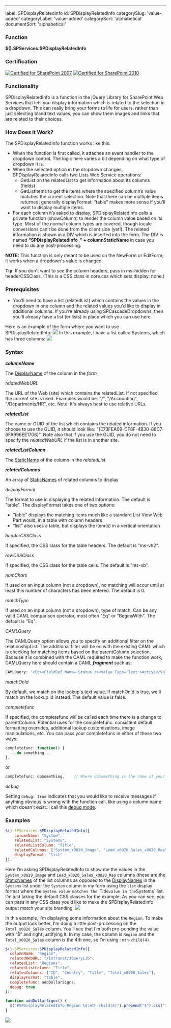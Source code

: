 ---
label: SPDisplayRelatedInfo
id: SPDisplayRelatedInfo
categorySlug: 'value-added'
categoryLabel: 'value-added'
categorySort: 'alphabetical'
documentSort: 'alphabetical'

### Function

**$().SPServices.SPDisplayRelatedInfo**

### Certification

[![Certified for SharePoint 2007](/docs/img/sp2007-cert.jpg)](/docs/glossary/index.md#Certification) [![Certified for SharePoint 2010](/docs/img/sp2010-cert.jpg "Certified for SharePoint 2010")](/docs/glossary/index.md#Certification)

### Functionality

SPDisplayRelatedInfo is a function in the jQuery Library for SharePoint Web Services that lets you display information which is related to the selection in a dropdown. This can really bring your forms to life for users: rather than just selecting bland text values, you can show them images and links that are related to their choices.

### How Does It Work?

The SPDisplayRelatedInfo function works like this:

*   When the function is first called, it attaches an event handler to the dropdown control. The logic here varies a bit depending on what type of dropdown it is.
*   When the selected option in the dropdown changes, SPDisplayRelatedInfo calls two Lists Web Service operations:
    *   GetList on the relatedList to get information about its columns (fields)
    *   GetListItems to get the items where the specified column’s value matches the current selection. Note that there can be multiple items returned; generally displayFormat: “table” makes more sense if you’ll want to display multiple items.
*   For each column it’s asked to display, SPDisplayRelatedInfo calls a private function (showColumn) to render the column value based on its type. Most of the normal column types are covered, though locale conversions can’t be done from the client side (yet!). The related information is shown in a DIV which is inserted into the form. The DIV is named **"SPDisplayRelatedInfo_" + columnStaticName** in case you need to do any post-processing.

**NOTE:** This function is only meant to be used on the NewForm or EditForm; it works when a dropdown's value is changed.

**Tip**: If you don't want to see the column headers, pass in ms-hidden for headerCSSClass. (This is a CSS class in core.css which sets display: none.)

### Prerequisites

*   You'll need to have a list (relatedList) which contains the values in the dropdown in one column and the related values you'd like to display in additional columns. If you're already using SPCascadeDropdowns, then you'll already have a list (or lists) in place which you can use here.

Here is an example of the form where you want to use SPDisplayRelatedInfo:
![](/docs/value-added/img/SPDisplayRelatedInfo1.jpg)
 In this example, I have a list called Systems, which has three columns:
![](/docs/value-added/img/SPDisplayRelatedInfo2.jpg)

### Syntax

**_columnName_**

The [DisplayName](/docs/glossary/index.md#DisplayName) of the column in the _form_

_relatedWebURL_

The URL of the Web (site) which contains the relatedList. If not specified, the current site is used. Examples would be: "/", "/Accounting", "/Departments/HR", etc. Note: It's always best to use relative URLs.

**_relatedList_**

The name or GUID of the list which contains the related information. If you choose to use the GUID, it should look like: "{E73FEA09-CF8F-4B30-88C7-6FA996EE1706}". Note also that if you use the GUID, you do not need to specify the _relatedWebURL_ if the list is in another site.

**_relatedListColumn_**

The [StaticName](/docs/glossary/index.md#StaticName) of the column in the _relatedList_

**_relatedColumns_**

An array of [StaticNames](/docs/glossary/index.md#StaticName) of related columns to display

_displayFormat_

 The format to use in displaying the related information. The default is "table". The displayFormat takes one of two options:

*   “table” displays the matching items much like a standard List View Web Part would, in a table with column headers
*   “list” also uses a table, but displays the item(s) in a vertical orientation

_headerCSSClass_

 If specified, the CSS class for the table headers. The default is "ms-vh2".

_rowCSSClass_

If specified, the CSS class for the table cells. The default is "ms-vb".

_numChars_

If used on an input column (not a dropdown), no matching will occur until at least this number of characters has been entered. The default is 0.

_matchType_

If used on an input column (not a dropdown), type of match. Can be any valid CAML comparison operator, most often "Eq" or "BeginsWith". The default is "Eq".

_CAMLQuery_

The CAMLQuery option allows you to specify an additional filter on the relationshipList. The additional filter will be <And>ed with the existing CAML which is checking for matching items based on the parentColumn selection. Bacause it is combined with the CAML required to make the function work, CAMLQuery here should contain a CAML _**fragment**_ such as:
```javascript
CAMLQuery: "<Eq><FieldRef Name='Status'/><Value Type='Text'>Active</Value></Eq>"
```
_matchOnId_

By default, we match on the lookup's text value. If matchOnId is true, we'll match on the lookup id instead. The default value is false.

_completefunc_

If specified, the completefunc will be called each time there is a change to parentColumn. Potential uses for the completefunc: consistent default formatting overrides, additional lookup customizations, image manipulations, etc. You can pass your completefunc in either of these two ways:
```javascript
completefunc: function() {
  ...do something...
},
```
or
``` javascript
completefunc: doSomething,    // Where doSomething is the name of your function
```

_debug_

Setting `debug: true` indicates that you would like to receive messages if anything obvious is wrong with the function call, like using a column name which doesn't exist. I call this [debug mode](/docs/glossary/index.md#DebugMode).

### Examples
``` javascript
$().SPServices.SPDisplayRelatedInfo({
	columnName: "System",
	relatedList: "Systems",
	relatedListColumn: "Title",
	relatedColumns: ["System_x0020_Image", "Lead_x0020_Sales_x0020_Rep"],
	displayFormat: "list"
});
```
Here I’m asking SPDisplayRelatedInfo to show me the values in the `System_x0020_Image` and `Lead_x0020_Sales_x0020_Rep` columns (these are the [StaticNames](/docs/glossary/index.md#StaticName) of the list columns as opposed to the [DisplayNames](/docs/glossary/index.md#DisplayName) in the `Systems` list under the `System` column in my form using the `list` display format where the `System value matches the `Title` value in the `Systems` list. I’m just taking the default CSS classes for the example. As you can see, you can pass in any CSS class you’d like to make the SPDisplayRelatedInfo output match your site branding.
![](/docs/value-added/img/SPDisplayRelatedInfo3.jpg)

In this example, I'm displaying some information about the `Region`. To make the output look better, I'm doing a little post-processing on the `Total_x0020_Sales` column. You’ll see that I’m both pre-pending the value with “$” and right justifying it. In my case, the column is `Region` and the `Total_x0020_Sales` column is the 4th one, so I’m using `:nth-child(4)`.
``` javascript
$().SPServices.SPDisplayRelatedInfo({       
  columnName: "Region", 
  relatedWebURL: "/Intranet/JQueryLib",
  relatedList: "Regions",
  relatedListColumn: "Title",
  relatedColumns: ["ID", "Country", "Title", "Total_x0020_Sales"],
  displayFormat: "table", 
  completefunc: addDollarSigns,
  debug: true
});

function addDollarSigns() {
  $("#SPDisplayRelatedInfo_Region td:nth-child(4)").prepend("$").css("textAlign", "right");
}
```
![](/docs/value-added/img/SPDisplayRelatedInfo4.png)